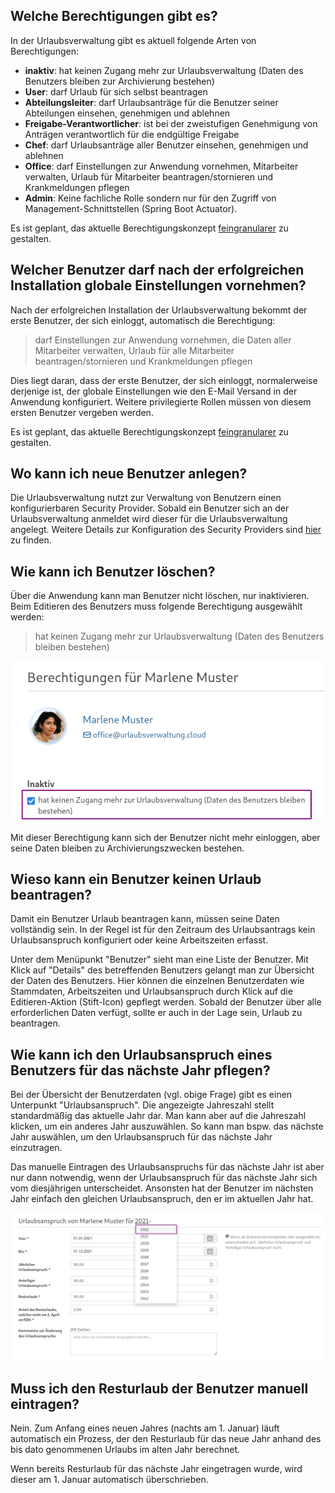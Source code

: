 ## Welche Berechtigungen gibt es?

In der Urlaubsverwaltung gibt es aktuell folgende Arten von Berechtigungen:

* **inaktiv**: hat keinen Zugang mehr zur Urlaubsverwaltung (Daten des Benutzers bleiben zur Archivierung bestehen)
* **User**: darf Urlaub für sich selbst beantragen
* **Abteilungsleiter**: darf Urlaubsanträge für die Benutzer seiner Abteilungen einsehen, genehmigen und ablehnen
* **Freigabe-Verantwortlicher**: ist bei der zweistufigen Genehmigung von Anträgen verantwortlich für die endgültige Freigabe
* **Chef**: darf Urlaubsanträge aller Benutzer einsehen, genehmigen und ablehnen
* **Office**: darf Einstellungen zur Anwendung vornehmen, Mitarbeiter verwalten, Urlaub für Mitarbeiter beantragen/stornieren und Krankmeldungen pflegen
* **Admin**: Keine fachliche Rolle sondern nur für den Zugriff von Management-Schnittstellen (Spring Boot Actuator).

Es ist geplant, das aktuelle Berechtigungskonzept [feingranularer](https://github.com/synyx/urlaubsverwaltung/issues/467) zu gestalten.

## Welcher Benutzer darf nach der erfolgreichen Installation globale Einstellungen vornehmen?

Nach der erfolgreichen Installation der Urlaubsverwaltung bekommt der erste Benutzer, der sich einloggt, automatisch die Berechtigung:
> darf Einstellungen zur Anwendung vornehmen, die Daten aller Mitarbeiter verwalten, Urlaub für alle Mitarbeiter beantragen/stornieren und Krankmeldungen pflegen

Dies liegt daran, dass der erste Benutzer, der sich einloggt, normalerweise derjenige ist, der globale Einstellungen wie den E-Mail Versand in der Anwendung konfiguriert. Weitere privilegierte Rollen müssen von diesem ersten Benutzer vergeben werden.

Es ist geplant, das aktuelle Berechtigungskonzept [feingranularer](https://github.com/synyx/urlaubsverwaltung/issues/467) zu gestalten.

## Wo kann ich neue Benutzer anlegen?

Die Urlaubsverwaltung nutzt zur Verwaltung von Benutzern einen konfigurierbaren Security Provider. Sobald ein Benutzer sich an der Urlaubsverwaltung anmeldet wird dieser für die Urlaubsverwaltung angelegt. Weitere Details zur Konfiguration des Security Providers sind [hier](https://github.com/synyx/urlaubsverwaltung#security-provider-konfigurieren) zu finden.

## Wie kann ich Benutzer löschen?

Über die Anwendung kann man Benutzer nicht löschen, nur inaktivieren.
Beim Editieren des Benutzers muss folgende Berechtigung ausgewählt werden:
> hat keinen Zugang mehr zur Urlaubsverwaltung (Daten des Benutzers bleiben bestehen)

![Inaktivieren eines Benutzers](../images/benutzer-inaktiv.png)

Mit dieser Berechtigung kann sich der Benutzer nicht mehr einloggen, aber seine Daten bleiben zu Archivierungszwecken bestehen.

## Wieso kann ein Benutzer keinen Urlaub beantragen?

Damit ein Benutzer Urlaub beantragen kann, müssen seine Daten vollständig sein.
In der Regel ist für den Zeitraum des Urlaubsantrags kein Urlaubsanspruch konfiguriert oder keine Arbeitszeiten erfasst.

Unter dem Menüpunkt "Benutzer" sieht man eine Liste der Benutzer.
Mit Klick auf "Details" des betreffenden Benutzers gelangt man zur Übersicht der Daten des Benutzers. Hier können die einzelnen Benutzerdaten wie Stammdaten,
Arbeitszeiten und Urlaubsanspruch durch Klick auf die Editieren-Aktion (Stift-Icon) gepflegt werden. Sobald der Benutzer über alle erforderlichen Daten
verfügt, sollte er auch in der Lage sein, Urlaub zu beantragen.

## Wie kann ich den Urlaubsanspruch eines Benutzers für das nächste Jahr pflegen?

Bei der Übersicht der Benutzerdaten (vgl. obige Frage) gibt es einen Unterpunkt
"Urlaubsanspruch". Die angezeigte Jahreszahl stellt standardmäßig das aktuelle
Jahr dar. Man kann aber auf die Jahreszahl klicken, um ein anderes Jahr
auszuwählen. So kann man bspw. das nächste Jahr auswählen, um den
Urlaubsanspruch für das nächste Jahr einzutragen.

Das manuelle Eintragen des Urlaubsanspruchs für das nächste Jahr ist aber nur
dann notwendig, wenn der Urlaubsanspruch für das nächste Jahr sich vom
diesjährigen unterscheidet. Ansonsten hat der Benutzer im nächsten Jahr einfach
den gleichen Urlaubsanspruch, den er im aktuellen Jahr hat.

![Urlaubsanspruch bearbeiten](../images/holiday_next_year.png)

## Muss ich den Resturlaub der Benutzer manuell eintragen?

Nein. Zum Anfang eines neuen Jahres (nachts am 1. Januar) läuft automatisch ein
Prozess, der den Resturlaub für das neue Jahr anhand des bis dato genommenen
Urlaubs im alten Jahr berechnet.

Wenn bereits Resturlaub für das nächste Jahr eingetragen wurde, wird dieser
am 1. Januar automatisch überschrieben.